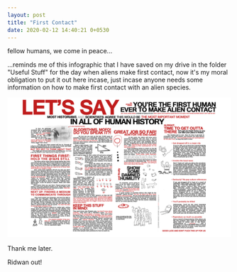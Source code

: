 ```yaml
---
layout: post
title: "First Contact"
date: 2020-02-12 14:40:21 0+0530
---
```


fellow humans, we come in peace...

...reminds me of this infographic that I have saved on my drive in the folder "Useful Stuff" for the day when aliens make first contact, now it's my moral obligation to put it out here incase, just incase anyone needs some information on how to make first contact with an alien species.


![First Contact 101](/assets/images/first_contact.png)

Thank me later.

Ridwan out!



